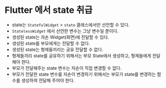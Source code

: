 # Flutter 에서 state 취급

- state는 `StatefulWidget` > `state` 클래스에서만 선언할 수 있다.
- `StatelessWidget` 에서 선언한 변수는 그냥 변수일 뿐이다.
- 생성된 state는 자손 Widget(화면)에 전달할 수 있다.
- 생성된 state를 부모에게는 전달할 수 없다.
- 생성된 state는 형제들끼리는 공유 전달할 수 없다.
- 형제들끼리 state를 공유하기 위해서는 부모 State에서 생성하고, 형제들에게 전달해야 한다.
- 부모가 전달해주는 state 변수는 자손이 직접 변경할 수 없다.
- 부모가 전달한 state 변수를 자손이 변경하기 위해서는 부모가 state를 변경하는 함수를 생성하여 전달해 주어야 한다.
